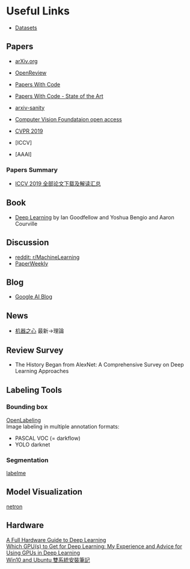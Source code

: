 # Useful Links

* [Datasets](/links/datasets.md)

## Papers
* [arXiv.org](https://arxiv.org/)  
* [OpenReview](https://openreview.net/)
* [Papers With Code](https://paperswithcode.com)  
* [Papers With Code - State of the Art](https://paperswithcode.com/sota)  
* [arxiv-sanity](http://www.arxiv-sanity.com/top)

* [Computer Vision Foundataion open access](http://openaccess.thecvf.com/menu.py)
* [CVPR 2019](http://openaccess.thecvf.com/CVPR2019.py)
* [ICCV]
* [AAAI]

### Papers Summary
* [ICCV 2019 全部论文下载及解读汇总](http://bbs.cvmart.net/topics/447/iccv2019)

## Book
* [Deep Learning](https://www.deeplearningbook.org/) by Ian Goodfellow and Yoshua Bengio and Aaron Courville  

## Discussion
* [reddit: r/MachineLearning](https://www.reddit.com/r/MachineLearning/)
* [PaperWeekly](http://www.paperweekly.site/)

## Blog
* [Google AI Blog](https://ai.googleblog.com/)

## News
* [机器之心](https://www.jiqizhixin.com/) 最新->理論  

## Review Survey
* The History Began from AlexNet: A Comprehensive Survey on Deep Learning Approaches

## Labeling Tools
### Bounding box
[OpenLabeling](https://github.com/Cartucho/OpenLabeling)  
Image labeling in multiple annotation formats:
* PASCAL VOC (= darkflow)
* YOLO darknet  
### Segmentation
[labelme](https://github.com/wkentaro/labelme)

## Model Visualization
[netron](https://lutzroeder.github.io/netron/)

## Hardware
[A Full Hardware Guide to Deep Learning](https://timdettmers.com/2018/12/16/deep-learning-hardware-guide/)  
[Which GPU(s) to Get for Deep Learning: My Experience and Advice for Using GPUs in Deep Learning](https://timdettmers.com/2019/04/03/which-gpu-for-deep-learning/)  
[Win10 and Ubuntu 雙系統安裝筆記](https://medium.com/caesars-study-review-on-web-development/win10-and-ubuntu-%E9%9B%99%E7%B3%BB%E7%B5%B1%E5%AE%89%E8%A3%9D%E7%AD%86%E8%A8%98-bc824bef7fb4)
